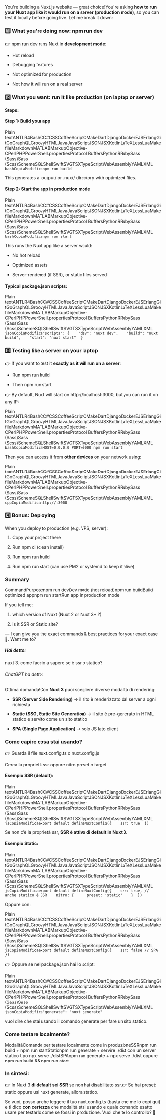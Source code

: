 You're building a Nuxt.js website — great choice!You're asking **how to run your Nuxt app like it would run on a server (production mode)**, so you can test it locally before going live. Let me break it down:

### 1️⃣ What you're doing now: npm run dev

👉 npm run dev runs Nuxt in **development mode**:

*   Hot reload
    
*   Debugging features
    
*   Not optimized for production
    
*   Not how it will run on a real server
    

### 2️⃣ What you want: run it like production (on laptop or server)

**Steps:**

#### Step 1: Build your app

Plain textANTLR4BashCC#CSSCoffeeScriptCMakeDartDjangoDockerEJSErlangGitGoGraphQLGroovyHTMLJavaJavaScriptJSONJSXKotlinLaTeXLessLuaMakefileMarkdownMATLABMarkupObjective-CPerlPHPPowerShell.propertiesProtocol BuffersPythonRRubySass (Sass)Sass (Scss)SchemeSQLShellSwiftSVGTSXTypeScriptWebAssemblyYAMLXML`   bashCopiaModificanpm run build   `

This generates a .output/ or .nuxt/ directory with optimized files.

#### Step 2: Start the app in production mode

Plain textANTLR4BashCC#CSSCoffeeScriptCMakeDartDjangoDockerEJSErlangGitGoGraphQLGroovyHTMLJavaJavaScriptJSONJSXKotlinLaTeXLessLuaMakefileMarkdownMATLABMarkupObjective-CPerlPHPPowerShell.propertiesProtocol BuffersPythonRRubySass (Sass)Sass (Scss)SchemeSQLShellSwiftSVGTSXTypeScriptWebAssemblyYAMLXML`   bashCopiaModificanpm run start   `

This runs the Nuxt app like a server would:

*   No hot reload
    
*   Optimized assets
    
*   Server-rendered (if SSR), or static files served
    

#### Typical package.json scripts:

Plain textANTLR4BashCC#CSSCoffeeScriptCMakeDartDjangoDockerEJSErlangGitGoGraphQLGroovyHTMLJavaJavaScriptJSONJSXKotlinLaTeXLessLuaMakefileMarkdownMATLABMarkupObjective-CPerlPHPPowerShell.propertiesProtocol BuffersPythonRRubySass (Sass)Sass (Scss)SchemeSQLShellSwiftSVGTSXTypeScriptWebAssemblyYAMLXML`   jsonCopiaModifica"scripts": {    "dev": "nuxt dev",    "build": "nuxt build",    "start": "nuxt start"  }   `

### 3️⃣ Testing like a server on your laptop

👉 If you want to test it **exactly as it will run on a server**:

*   Run npm run build
    
*   Then npm run start
    

👉 By default, Nuxt will start on http://localhost:3000, but you can run it on any IP:

Plain textANTLR4BashCC#CSSCoffeeScriptCMakeDartDjangoDockerEJSErlangGitGoGraphQLGroovyHTMLJavaJavaScriptJSONJSXKotlinLaTeXLessLuaMakefileMarkdownMATLABMarkupObjective-CPerlPHPPowerShell.propertiesProtocol BuffersPythonRRubySass (Sass)Sass (Scss)SchemeSQLShellSwiftSVGTSXTypeScriptWebAssemblyYAMLXML`   bashCopiaModificaHOST=0.0.0.0 PORT=3000 npm run start   `

Then you can access it from **other devices** on your network using:

Plain textANTLR4BashCC#CSSCoffeeScriptCMakeDartDjangoDockerEJSErlangGitGoGraphQLGroovyHTMLJavaJavaScriptJSONJSXKotlinLaTeXLessLuaMakefileMarkdownMATLABMarkupObjective-CPerlPHPPowerShell.propertiesProtocol BuffersPythonRRubySass (Sass)Sass (Scss)SchemeSQLShellSwiftSVGTSXTypeScriptWebAssemblyYAMLXML`   cppCopiaModificahttp://:3000   `

### 4️⃣ Bonus: Deploying

When you deploy to production (e.g. VPS, server):

1.  Copy your project there
    
2.  Run npm ci (clean install)
    
3.  Run npm run build
    
4.  Run npm run start (can use PM2 or systemd to keep it alive)
    

### Summary

CommandPurposenpm run devDev mode (hot reload)npm run buildBuild optimized appnpm run startRun app in production mode

If you tell me:

1.  which version of Nuxt (Nuxt 2 or Nuxt 3+ ?)
    
2.  is it SSR or Static site?
    

— I can give you the exact commands & best practices for your exact case 🚀. Want me to?

##### Hai detto:

nuxt 3. come faccio a sapere se è ssr o statico?

###### ChatGPT ha detto:

Ottima domanda!Con **Nuxt 3** puoi scegliere diverse modalità di rendering:

*   **SSR (Server Side Rendering)** → il sito è renderizzato dal server a ogni richiesta
    
*   **Static (SSG, Static Site Generation)** → il sito è pre-generato in HTML statico e servito come un sito statico
    
*   **SPA (Single Page Application)** → solo JS lato client
    

### Come capire cosa stai usando?

👉 Guarda il file nuxt.config.ts o nuxt.config.js

Cerca la proprietà ssr oppure nitro preset o target.

#### Esempio SSR (default):

Plain textANTLR4BashCC#CSSCoffeeScriptCMakeDartDjangoDockerEJSErlangGitGoGraphQLGroovyHTMLJavaJavaScriptJSONJSXKotlinLaTeXLessLuaMakefileMarkdownMATLABMarkupObjective-CPerlPHPPowerShell.propertiesProtocol BuffersPythonRRubySass (Sass)Sass (Scss)SchemeSQLShellSwiftSVGTSXTypeScriptWebAssemblyYAMLXML`   jsCopiaModificaexport default defineNuxtConfig({    ssr: true  })   `

Se non c’è la proprietà ssr, **SSR è attivo di default in Nuxt 3**.

#### Esempio Static:

Plain textANTLR4BashCC#CSSCoffeeScriptCMakeDartDjangoDockerEJSErlangGitGoGraphQLGroovyHTMLJavaJavaScriptJSONJSXKotlinLaTeXLessLuaMakefileMarkdownMATLABMarkupObjective-CPerlPHPPowerShell.propertiesProtocol BuffersPythonRRubySass (Sass)Sass (Scss)SchemeSQLShellSwiftSVGTSXTypeScriptWebAssemblyYAMLXML`   jsCopiaModificaexport default defineNuxtConfig({    ssr: true, // anche statico è SSR    nitro: {      preset: 'static'    }  })   `

Oppure con:

Plain textANTLR4BashCC#CSSCoffeeScriptCMakeDartDjangoDockerEJSErlangGitGoGraphQLGroovyHTMLJavaJavaScriptJSONJSXKotlinLaTeXLessLuaMakefileMarkdownMATLABMarkupObjective-CPerlPHPPowerShell.propertiesProtocol BuffersPythonRRubySass (Sass)Sass (Scss)SchemeSQLShellSwiftSVGTSXTypeScriptWebAssemblyYAMLXML`   jsCopiaModificaexport default defineNuxtConfig({    ssr: false // SPA  })   `

👉 Oppure se nel package.json hai lo script:

Plain textANTLR4BashCC#CSSCoffeeScriptCMakeDartDjangoDockerEJSErlangGitGoGraphQLGroovyHTMLJavaJavaScriptJSONJSXKotlinLaTeXLessLuaMakefileMarkdownMATLABMarkupObjective-CPerlPHPPowerShell.propertiesProtocol BuffersPythonRRubySass (Sass)Sass (Scss)SchemeSQLShellSwiftSVGTSXTypeScriptWebAssemblyYAMLXML`   jsonCopiaModifica"generate": "nuxt generate"   `

vuol dire che stai usando il comando generate per fare un sito statico.

### Come testare localmente?

ModalitàComando per testare localmente come in produzioneSSRnpm run build + npm run startStaticnpm run generate + servire ./dist con un server statico tipo npx serve ./distSPAnpm run generate + npx serve ./dist oppure npm run build && npm run start

### In sintesi:

👉 In Nuxt 3 **di default sei SSR** se non hai disabilitato ssr.👉 Se hai preset: static oppure usi nuxt generate, allora statico.

Se vuoi, posso anche leggere il tuo nuxt.config.ts (basta che me lo copi qui) e ti dico **con certezza** che modalità stai usando e quale comando esatto usare per testarlo come se fossi in produzione. Vuoi che te lo controllo? 🚀
